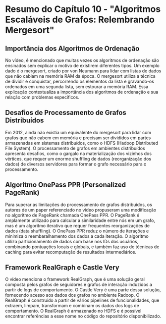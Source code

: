 # Resumo do Capítulo 10 - "Algoritmos Escaláveis de Grafos: Relembrando Mergesort"

## Importância dos Algoritmos de Ordenação
No vídeo, é mencionado que muitas vezes os algoritmos de ordenação são ensinados sem explicar o motivo de existirem diferentes tipos. Um exemplo dado é o mergesort, criado por von Neumann para lidar com listas de dados que não cabiam na memória RAM da época. O mergesort utiliza a técnica de dividir e conquistar, percorrendo os elementos da lista e gravando-os ordenados em uma segunda lista, sem estourar a memória RAM. Essa explicação contextualiza a importância dos algoritmos de ordenação e sua relação com problemas específicos.

## Desafios de Processamento de Grafos Distribuídos
Em 2012, ainda não existia um equivalente do mergesort para lidar com grafos que não cabem em memória e precisam ser divididos em partes armazenadas em sistemas distribuídos, como o HDFS (Hadoop Distributed File System). O processamento de grafos em ambientes distribuídos apresenta desafios, como o gargalo na materialização dos vizinhos dos vértices, que requer um enorme shuffling de dados (reorganização dos dados) de diversos servidores para formar o grafo necessário para o processamento.

## Algoritmo OnePass PPR (Personalized PageRank)
Para superar as limitações do processamento de grafos distribuídos, os autores de um paper referenciado no vídeo propuseram uma modificação no algoritmo de PageRank chamada OnePass PPR. O PageRank é amplamente utilizado para calcular a similaridade entre nós em um grafo, mas é um algoritmo iterativo que requer frequentes reorganizações de dados (data shuffling). O OnePass PPR reduz o número de iterações e minimiza o reembaralhamento dos dados a cada iteração. O algoritmo utiliza particionamento de dados com base nos IDs dos usuários, combinando pontuações locais e globais, e também faz uso de técnicas de caching para evitar recomputação de resultados intermediários.

## Framework RealGraph e Castle Very
O vídeo menciona o framework RealGraph, que é uma solução geral composta pelos grafos de seguidores e grafos de interação induzidos a partir de logs de comportamento. O Castle Very é uma parte dessa solução, fornecendo acesso aos dados dos grafos no ambiente Radoop. O RealGraph é construído a partir de vários pipelines de funcionalidades, que extraem, limpam, transformam e combinam os dados dos logs de comportamento. O RealGraph é armazenado no HDFS e é possível encontrar referências a esse nome no código do repositório disponibilizado.